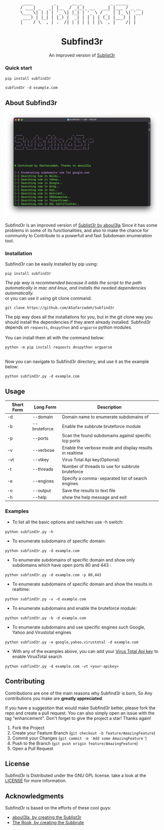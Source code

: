 <!--[![Contributors][contributors-shield]][contributors-url]
[![Forks][forks-shield]][forks-url]
[![Stargazers][stars-shield]][stars-url]
[![Issues][issues-shield]][issues-url]
![PyPI - Python Version](https://img.shields.io/pypi/pyversions/Subfind3r?style=for-the-badge)
![PyPI - Status](https://img.shields.io/pypi/status/subfind3r?style=for-the-badge)
![PyPI - Version](https://img.shields.io/pypi/v/subfind3r?style=for-the-badge)
<br>-->


<div align="center">
<pre>                                                                                              
 ____        _      __ _           _ _____      
/ ___| _   _| |__  / _(_)_ __   __| |___ / _ __ 
\___ \| | | | '_ \| |_| | '_ \ / _` | |_ \| '__|
 ___) | |_| | |_) |  _| | | | | (_| |___) | |   
|____/ \__,_|_.__/|_| |_|_| |_|\__,_|____/|_|   </pre>
  <h1 align="center">Subfind3r</h1>

  <p align="center">
    An improved version of <a href="https://github.com/aboul3la/Sublist3r">Sublist3r</a>
    <br>
  </p>
</div>



### Quick start
```
pip install subfind3r
```
```
subfind3r -d example.com
```

## About Subfind3r

![ScreenShot](https://github.com/ASafarzadeh/Subfind3r/blob/main/demo.png?raw=true)


Subfind3r is an improved version of [Sublist3r by aboul3la](https://github.com/aboul3la/Sublist3r) Since it has some problems in some of its functionalities, and also to make the chance for community to Contribute to a powerfull and fast Subdomain enumeration tool.


### Installation

Subfind3r can be easily installed by pip using:
```
pip install subfind3r
```
*The pip way is recommended because it adds the script to the path automatically in mac and linux, and installs the needed dependencies automatically.*
<br>
or you can use it using git clone command:

```
git clone https://github.com/ASafarzadeh/Subfind3r
```
The pip way does all the installations for you, but in the git clone way you should install the dependencies if they arent already installed. Subfind3r depends on `requests`, `dnspython` and `argparse` python modules.<br><br>
You can install them all with the command below:
```
python -m pip install requests dnspython argparse
```
<br>Now you can navigate to Subfind3r directory, and use it as the example below:
```
python subfind3r.py -d example.com
```



<!-- USAGE EXAMPLES -->
## Usage

Short Form    | Long Form     | Description
------------- | ------------- |-------------
-d            | --domain      | Domain name to enumerate subdomains of
-b            | --bruteforce  | Enable the subbrute bruteforce module
-p            | --ports       | Scan the found subdomains against specific tcp ports
-v            | --verbose     | Enable the verbose mode and display results in realtime
-vt           | --vtkey       | Virus Total Api key(Optional)
-t            | --threads     | Number of threads to use for subbrute bruteforce
-e            | --engines     | Specify a comma-separated list of search engines
-o            | --output      | Save the results to text file
-h            | --help        | show the help message and exit

### Examples

* To list all the basic options and switches use -h switch:

```python subfind3r.py -h```

* To enumerate subdomains of specific domain:

``python subfind3r.py -d example.com``

* To enumerate subdomains of specific domain and show only subdomains which have open ports 80 and 443 :

``python subfind3r.py -d example.com -p 80,443``

* To enumerate subdomains of specific domain and show the results in realtime:

``python subfind3r.py -v -d example.com``

* To enumerate subdomains and enable the bruteforce module:

``python subfind3r.py -b -d example.com``

* To enumerate subdomains and use specific engines such Google, Yahoo and Virustotal engines

``python subfind3r.py -e google,yahoo,virustotal -d example.com``

* With any of the examples above, you can add your <a href="https://www.virustotal.com/">Virus Total Api key</a> to enable VirusTotal search

``python subfind3r.py -d example.com -vt <your-apikey>``


<!-- CONTRIBUTING -->
## Contributing

Contributions are one of the main reasons why Subfind3r is born, So Any contributions you make are **greatly appreciated**.

If you have a suggestion that would make Subfind3r better, please fork the repo and create a pull request. You can also simply open an issue with the tag "enhancement".
Don't forget to give the project a star! Thanks again!

1. Fork the Project
2. Create your Feature Branch (`git checkout -b feature/AmazingFeature`)
3. Commit your Changes (`git commit -m 'Add some AmazingFeature'`)
4. Push to the Branch (`git push origin feature/AmazingFeature`)
5. Open a Pull Request

<!-- LICENSE -->
## License

Subfind3r is Distributed under the GNU GPL license. take a look at the [LICENSE](https://github.com/ASafarzadeh/Subfind3r/blob/master/LICENSE) for more information.


<!-- ACKNOWLEDGMENTS -->
## Acknowledgments

Subfind3r is based on the efforts of these cool guys:
* [aboul3la, by creating the Sublist3r](https://github.com/aboul3la/Sublist3r)
* [The Rook, by creating the Subbrute](https://github.com/TheRook/subbrute)


<!-- MARKDOWN LINKS & IMAGES -->
[contributors-shield]: https://img.shields.io/github/contributors/ASafarzadeh/Subfind3r.svg?style=for-the-badge
[contributors-url]: https://github.com/ASafarzadeh/Subfind3r/graphs/contributors
[forks-shield]: https://img.shields.io/github/forks/ASafarzadeh/Subfind3r.svg?style=for-the-badge
[forks-url]: https://github.com/ASafarzadeh/Subfind3r/network/members
[stars-shield]: https://img.shields.io/github/stars/ASafarzadeh/Subfind3r.svg?style=for-the-badge
[stars-url]: https://github.com/ASafarzadeh/Subfind3r/stargazers
[issues-shield]: https://img.shields.io/github/issues/ASafarzadeh/Subfind3r.svg?style=for-the-badge
[issues-url]: https://github.com/ASafarzadeh/Subfind3r/issues
[license-shield]: https://img.shields.io/github/license/ASafarzadeh/Subfind3r.svg?style=for-the-badge
[license-url]: https://github.com/ASafarzadeh/Subfind3r/blob/master/LICENSE.txt
